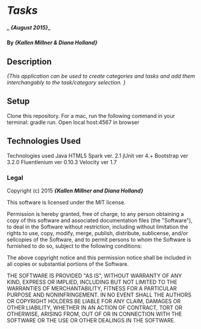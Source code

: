 # _Tasks_

##### _ {August 2015}_

#### By _**{Kallen Millner & Diana Holland}**_

## Description

_{This application can be used to create categories and tasks and add them interchangably to the task/category selection. }_

## Setup

Clone this repository.
For a mac, run the following command in your terminal: gradle run.
Open local host:4567 in browser


## Technologies Used

Technologies used Java HTML5 Spark ver. 2.1 jUnit ver 4.+ Bootstrap ver 3.2.0 Fluentlenium ver 0.10.3 Velocity ver 1.7

### Legal

Copyright (c) 2015 **_{Kallen Millner and Diana Holland}_**

This software is licensed under the MIT license.

Permission is hereby granted, free of charge, to any person obtaining a copy
of this software and associated documentation files (the "Software"), to deal
in the Software without restriction, including without limitation the rights
to use, copy, modify, merge, publish, distribute, sublicense, and/or sellcopies of the Software, and to permit persons to whom the Software is
furnished to do so, subject to the following conditions:

The above copyright notice and this permission notice shall be included in
all copies or substantial portions of the Software.

THE SOFTWARE IS PROVIDED "AS IS", WITHOUT WARRANTY OF ANY KIND, EXPRESS OR
IMPLIED, INCLUDING BUT NOT LIMITED TO THE WARRANTIES OF MERCHANTABILITY,
FITNESS FOR A PARTICULAR PURPOSE AND NONINFRINGEMENT. IN NO EVENT SHALL THE
AUTHORS OR COPYRIGHT HOLDERS BE LIABLE FOR ANY CLAIM, DAMAGES OR OTHER
LIABILITY, WHETHER IN AN ACTION OF CONTRACT, TORT OR OTHERWISE, ARISING FROM,
OUT OF OR IN CONNECTION WITH THE SOFTWARE OR THE USE OR OTHER DEALINGS IN
THE SOFTWARE.
